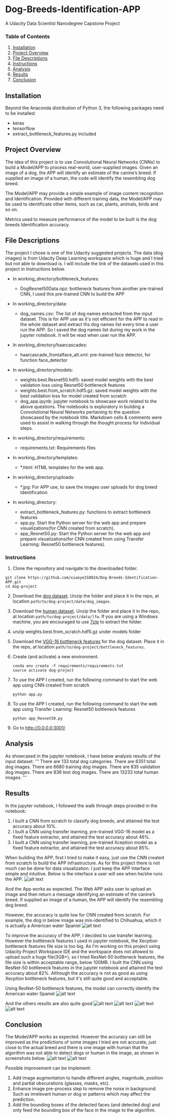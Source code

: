 # Dog-Breeds-Identification-APP
A Udacity Data Scientist Nanodegree Capstone Project

### Table of Contents

1. [Installation](#installation)
2. [Project Overview](#motivation)
3. [File Descriptions](#files)
4. [Instructions](#instructions)
5. [Analysis](#analysis)
6. [Results](#results)
7. [Conclusion](#conclusion)

## Installation <a name="installation"></a>

Beyond the Anaconda distribution of Python 3, the following packages need to be installed:
* keras
* tensorflow
* extract_bottleneck_features.py included

## Project Overview<a name="motivation"></a>

The idea of this project is to use Convolutional Neural Networks (CNNs) to build a Model/APP to process real-world, user-supplied images. Given an image of a dog, the APP will identify an estimate of the canine’s breed. If supplied an image of a human, the code will identify the resembling dog breed.

The Model/APP may provide a simple example of image content recognition and Identification. Provided with different training data, the Model/APP may be used to identificate other items, such as car, plants, animals, birds and so on.

Metrics used to measure performance of the model to be built is the dog breeds Identification accuracy.

## File Descriptions <a name="files"></a>

The project I chose is one of the Udacity suggested projects. The data (dog images) is from Udacity Deep Learning workspace which is huge and I tried but not able to download is. I will include the link of the datasets used in this project in Instructions below.

- In working_directory/bottleneck_features:
  * DogResnet50Data.npz:    bottleneck features from another pre-trained CNN, I used this pre-trained CNN to build the APP

- In working_directory/data:
    * dog_names.csv:        The list of dog names extracted from the input dataset. This is for APP use as it's not efficient for the APP to read in the whole dataset and extract ths dog names list every time a user run the APP. So I saved the dog names list during my work in the jupyter notebook. It will be read when user run the APP.

- In working_directory/haarcascades:
    * haarcascade_frontalface_alt.xml:   pre-trained face detector, for function face_detector

- In working_directory/models:
    * weights.best.Resnet50.hdf5:        saved model weights with the best validation loss using Resnet50 bottleneck features
    * weights.best.from_scratch.hdf5.gz: saved model weights with the best validation loss for model created from scratch
    * dog_app.ipynb:                     jupyter notebook to showcase work related to the above questions. The notebooks is exploratory in building a Convolutional Neural Networks pertaining to the question showcased by the notebook title. Markdown cells & comments were used to assist in walking through the thought process for individual steps.

- In working_directory/requirements:
    * requirements.txt: Requirements files
    
- In working_directory/templates:
    * *.html: HTML templates for the web app.

- In working_directory/uploads:
    * *.jpg:  For APP use, to save the images user uploads for dog breed Identification

- In working_directory:
    * extract_bottleneck_features.py:  functions to extract bottleneck features
    * app.py:                          Start the Python server for the web app and prepare visualizations(for CNN created from scratch).
    * app_Resnet50.py:                 Start the Python server for the web app and prepare visualizations(for CNN created from using Transfer Learning: Resnet50 bottleneck features).

### Instructions<a name="instructions"></a>

1. Clone the repository and navigate to the downloaded folder.
```	
git clone https://github.com/xiaoye318024/Dog-Breeds-Identification-APP.git
cd dog-project
```

2. Download the [dog dataset](https://s3-us-west-1.amazonaws.com/udacity-aind/dog-project/dogImages.zip).  Unzip the folder and place it in the repo, at location `path/to/dog-project/data/dog_images`. 

3. Download the [human dataset](https://s3-us-west-1.amazonaws.com/udacity-aind/dog-project/lfw.zip).  Unzip the folder and place it in the repo, at location `path/to/dog-project/data/lfw`.  If you are using a Windows machine, you are encouraged to use [7zip](http://www.7-zip.org/) to extract the folder. 

4. unzip weights.best.from_scratch.hdf5.gz under models folder

5. Download the [VGG-16 bottleneck features](https://s3-us-west-1.amazonaws.com/udacity-aind/dog-project/DogVGG16Data.npz) for the dog dataset.  Place it in the repo, at location `path/to/dog-project/bottleneck_features`.

6. Create (and activate) a new environment.
	```
	conda env create -f requirements/requirements.txt
	source activate dog-project
	```  

7. To use the APP I created, run the following command to start the web app using CNN created from scratch

    `python app.py`

8. To use the APP I created, run the following command to start the web app using Transfer Learning: Resnet50 bottleneck features

    `python app_Resnet50.py`

9. Go to http://0.0.0.0:3001/

## Analysis<a name="analysis"></a>

As showcased in the jupyter notebook, I have below analysis results of the input dataset:
'''
There are 133   total      dog categories.
There are 8351  total      dog images.
There are 6680  training   dog images.
There are 835   validation dog images.
There are 836   test       dog images.
There are 13233 total    human images.
'''

## Results<a name="results"></a>

In the jupyter notebook, I followed the walk through steps provided in the notebook:
1. I built a CNN from scratch to classify dog breeds, and attained the test accuracy about 10%.
2. I built a CNN using transfer learning, pre-trained VGG-16   model as a fixed feature extractor, and attained the test accuracy about 46%.
2. I built a CNN using transfer learning, pre-trained Xception model as a fixed feature extractor, and attained the test accuracy about 85%.

When building the APP, first I tried to make it easy, just use the CNN created from scratch to build the APP infrastructure. As for this project there is not much can be done for data visualization. I just keep the APP Interface simple and intuitive. Below is the interface a user will see when he/she runs the APP.
![alt text](https://raw.githubusercontent.com/xiaoye318024/Dog-Breeds-Identification-APP/master/screenshots/DBI%20Screenshot%201.JPG)

And the App works as expected. The Web APP asks user to upload an image and then return a message identifying an estimate of the canine’s breed. If supplied an image of a human, the APP will identify the resembling dog breed.

However, the accuracy is quite low for CNN created from scratch. For example, the dog in below image was mis-identified to Chihuahua, which it is actually a American water Spaniel
![alt text](https://raw.githubusercontent.com/xiaoye318024/Dog-Breeds-Identification-APP/master/screenshots/DBI%20Screenshot%202.JPG)

To improve the accuracy of the APP, I decided to use transfer learning. However the bottleneck features I used in jupyter notebook, the Xecption bottleneck features file size is too big. As I'm working on this project using Udacity Project Workspace IDE and the workspace does not allowed to upload such a huge file(3GB+), so I tried ResNet-50 bottleneck features, the file size is within acceptable range, below 100MB. I built the CNN using ResNet-50 bottleneck features in the jupyter notebook and attained the test accuracy about 82%. Although the accuracy is not as good as using Xecption bottleneck features, but it's still quite good and acceptable.

Using ResNet-50 bottleneck features, the model can correctly identify the American water Spaniel
![alt text](https://raw.githubusercontent.com/xiaoye318024/Dog-Breeds-Identification-APP/master/screenshots/DBI%20Screenshot%206.JPG)

And the others results are also quite good
![alt text](https://raw.githubusercontent.com/xiaoye318024/Dog-Breeds-Identification-APP/master/screenshots/DBI%20Screenshot%203.JPG)
![alt text](https://raw.githubusercontent.com/xiaoye318024/Dog-Breeds-Identification-APP/master/screenshots/DBI%20Screenshot%205.JPG)
![alt text](https://raw.githubusercontent.com/xiaoye318024/Dog-Breeds-Identification-APP/master/screenshots/DBI%20Screenshot%208.JPG)
![alt text](https://raw.githubusercontent.com/xiaoye318024/Dog-Breeds-Identification-APP/master/screenshots/DBI%20Screenshot%209.JPG)

## Conclusion<a name="conclusion"></a>

The Model/APP works as expected. However the accuracy can still be improved as the predictions of some images I tried are not accurate, just close to the actual breed and there is one image with human that the algorithm was not able to detect dogs or human in the image, as shown in screenshots below.
![alt text](https://raw.githubusercontent.com/xiaoye318024/Dog-Breeds-Identification-APP/master/screenshots/DBI%20Screenshot%204.JPG)
![alt text](https://raw.githubusercontent.com/xiaoye318024/Dog-Breeds-Identification-APP/master/screenshots/DBI%20Screenshot%207.JPG)

Possible improvement can be implement:
1. Add image augmentation to handle different angles, magnitude, position and partial obscurations (glasses, masks, etc).
2. Enhance image pre-process step to remove the noise in background. Such as inrelevant human or dog or patterns which may affect the prediction.
3. Add the bounding boxes of the detected faces (and detected dog) and only feed the bounding box of the face in the image to the algorithm.
